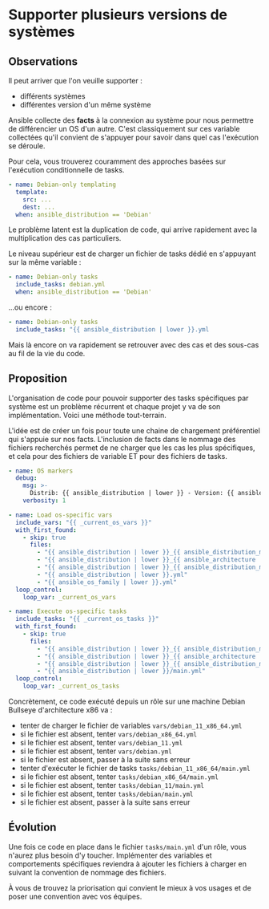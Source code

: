 # Supporter plusieurs versions de systèmes

## Observations

Il peut arriver que l'on veuille supporter :

* différents systèmes
* différentes version d'un même système

Ansible collecte des **facts** à la connexion au système pour nous permettre de différencier un OS d'un autre. C'est 
classiquement sur ces variable collectées qu'il convient de s'appuyer pour savoir dans quel cas l'exécution se déroule.

Pour cela, vous trouverez couramment des approches basées sur l'exécution conditionnelle de tasks.

```yaml
- name: Debian-only templating
  template:
    src: ...
    dest: ...
  when: ansible_distribution == 'Debian'
```

Le problème latent est la duplication de code, qui arrive rapidement avec la multiplication des cas particuliers.

Le niveau supérieur est de charger un fichier de tasks dédié en s'appuyant sur la même variable :

```yaml
- name: Debian-only tasks
  include_tasks: debian.yml
  when: ansible_distribution == 'Debian'
```
...ou encore :

```yaml
- name: Debian-only tasks
  include_tasks: "{{ ansible_distribution | lower }}.yml
```

Mais là encore on va rapidement se retrouver avec des cas et des sous-cas au fil de la vie du code.

## Proposition

L'organisation de code pour pouvoir supporter des tasks spécifiques par système est un problème récurrent et chaque
projet y va de son implémentation. Voici une méthode tout-terrain.

L'idée est de créer un fois pour toute une chaine de chargement préférentiel qui s'appuie sur nos facts. L'inclusion de facts dans
le nommage des fichiers recherchés permet de ne charger que les cas les plus spécifiques, et cela pour des fichiers de variable ET pour des fichiers de tasks.

```yaml
- name: OS markers
  debug:
    msg: >-
      Distrib: {{ ansible_distribution | lower }} - Version: {{ ansible_distribution_major_version }} - Arch: {{ ansible_architecture | lower }}
    verbosity: 1

- name: Load os-specific vars
  include_vars: "{{ _current_os_vars }}"
  with_first_found:
    - skip: true
      files:
        - "{{ ansible_distribution | lower }}_{{ ansible_distribution_major_version }}_{{ ansible_architecture | lower }}.yml"
        - "{{ ansible_distribution | lower }}_{{ ansible_architecture | lower }}.yml"
        - "{{ ansible_distribution | lower }}_{{ ansible_distribution_major_version }}.yml"
        - "{{ ansible_distribution | lower }}.yml"
        - "{{ ansible_os_family | lower }}.yml"
  loop_control:
    loop_var: _current_os_vars

- name: Execute os-specific tasks
  include_tasks: "{{ _current_os_tasks }}"
  with_first_found:
    - skip: true
      files:
        - "{{ ansible_distribution | lower }}_{{ ansible_distribution_major_version }}_{{ ansible_architecture | lower }}/main.yml"
        - "{{ ansible_distribution | lower }}_{{ ansible_architecture | lower }}/main.yml"
        - "{{ ansible_distribution | lower }}_{{ ansible_distribution_major_version }}/main.yml"
        - "{{ ansible_distribution | lower }}/main.yml"
  loop_control:
    loop_var: _current_os_tasks
```

Concrètement, ce code exécuté depuis un rôle sur une machine Debian Bullseye d'architecture x86 va :

* tenter de charger le fichier de variables `vars/debian_11_x86_64.yml`
* si le fichier est absent, tenter `vars/debian_x86_64.yml`
* si le fichier est absent, tenter `vars/debian_11.yml`
* si le fichier est absent, tenter `vars/debian.yml`
* si le fichier est absent, passer à la suite sans erreur
* tenter d'exécuter le fichier de tasks `tasks/debian_11_x86_64/main.yml`
* si le fichier est absent, tenter `tasks/debian_x86_64/main.yml`
* si le fichier est absent, tenter `tasks/debian_11/main.yml`
* si le fichier est absent, tenter `tasks/debian/main.yml`
* si le fichier est absent, passer à la suite sans erreur

## Évolution

Une fois ce code en place dans le fichier `tasks/main.yml` d'un rôle, vous n'aurez plus besoin d'y toucher. Implémenter des 
variables et comportements spécifiques reviendra à ajouter les fichiers à charger en suivant la convention de nommage des fichiers.

À vous de trouvez la priorisation qui convient le mieux à vos usages et de poser une convention avec vos équipes.
